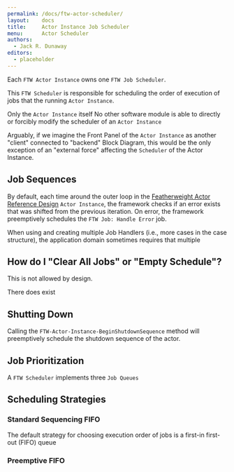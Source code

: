 ```yaml
---
permalink: /docs/ftw-actor-scheduler/
layout:    docs
title:     Actor Instance Job Scheduler
menu:      Actor Scheduler
authors:
  - Jack R. Dunaway
editors:
  - placeholder
---
```


Each `FTW Actor Instance` owns one `FTW Job Scheduler`.

This `FTW Scheduler` is responsible for scheduling the order of
execution of jobs that the running `Actor Instance`.

Only the `Actor Instance` itself No other software module is able to directly or forcibly modify the scheduler
of an `Actor Instance`

Arguably, if we imagine the Front Panel of the `Actor Instance`
as another "client" connected to "backend" Block Diagram,
this would be the only exception of an "external force" affecting
the `Scheduler` of the Actor Instance.

## Job Sequences

By default, each time around the outer loop in the [Featherweight Actor Reference Design]()
`Actor Instance`, the framework checks if an error exists that was shifted
from the previous iteration. On error, the framework preemptively schedules
the `FTW Job: Handle Error` job.

When using  and creating
multiple Job Handlers (i.e., more cases in the case structure), the application domain
sometimes requires that multiple 

## How do I "Clear All Jobs" or "Empty Schedule"?

This is not allowed by design.

There does exist

## Shutting Down

Calling the `FTW-Actor-Instance-BeginShutdownSequence` method will preemptively schedule
the shutdown sequence of the actor.

## Job Prioritization

A `FTW Scheduler` implements three `Job Queues` 

## Scheduling Strategies

### Standard Sequencing FIFO

The default strategy for choosing execution order of jobs is
a first-in first-out (FIFO) queue

### Preemptive FIFO



## 